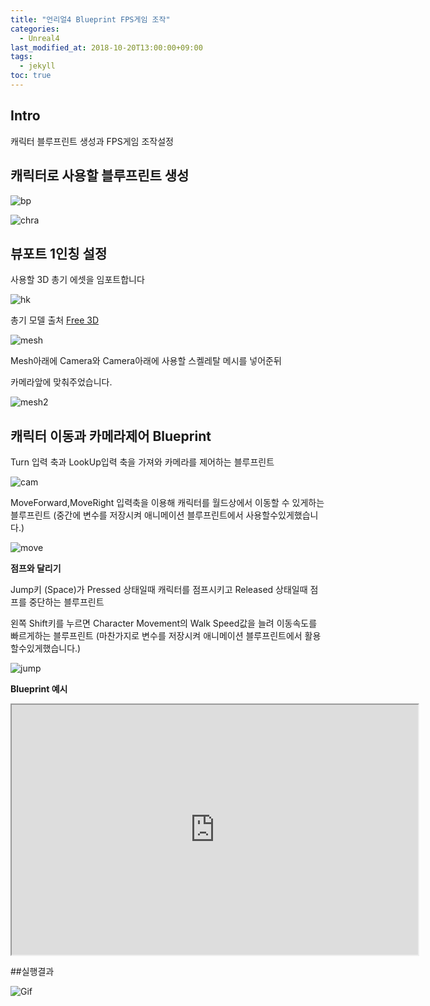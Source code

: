 ```yaml
---
title: "언리얼4 Blueprint FPS게임 조작"
categories: 
  - Unreal4
last_modified_at: 2018-10-20T13:00:00+09:00
tags: 
  - jekyll
toc: true
---
```


## Intro

캐릭터 블루프린트 생성과 FPS게임 조작설정

## 캐릭터로 사용할 블루프린트 생성

![bp](https://github.com/lesslate/blog/blob/master/assets/img/Unreal/blueprint.png?raw=true)

![chra](https://github.com/lesslate/blog/blob/master/assets/img/Unreal/bpcha.png?raw=true)

## 뷰포트 1인칭 설정

사용할 3D 총기 에셋을 임포트합니다

![hk](https://github.com/lesslate/blog/blob/master/assets/img/Unreal/hk416.png?raw=true)

총기 모델 출처
[Free 3D](https://free3d.com/3d-model/hk416-with-animation-37927.html)



![mesh](https://github.com/lesslate/blog/blob/master/assets/img/Unreal/unreal1.png?raw=true)

Mesh아래에 Camera와 Camera아래에 사용할 스켈레탈 메시를 넣어준뒤

카메라앞에 맞춰주었습니다.

![mesh2](https://github.com/lesslate/blog/blob/master/assets/img/Unreal/unreal2.png?raw=true)

## 캐릭터 이동과 카메라제어 Blueprint

Turn 입력 축과 LookUp입력 축을 가져와 카메라를 제어하는 블루프린트

![cam](https://github.com/lesslate/blog/blob/master/assets/img/Unreal/camera.png?raw=true)

MoveForward,MoveRight 입력축을 이용해 캐릭터를 월드상에서 이동할 수 있게하는 블루프린트
(중간에 변수를 저장시켜 애니메이션 블루프린트에서 사용할수있게했습니다.) 

![move](https://github.com/lesslate/blog/blob/master/assets/img/Unreal/Move.png?raw=true)

**점프와 달리기**

Jump키 (Space)가 Pressed 상태일때 캐릭터를 점프시키고 Released 상태일때 점프를 중단하는 블루프린트

왼쪽 Shift키를 누르면 Character Movement의 Walk Speed값을 늘려 이동속도를 빠르게하는 블루프린트
(마찬가지로 변수를 저장시켜 애니메이션 블루프린트에서 활용할수있게했습니다.)

![jump](https://github.com/lesslate/blog/blob/master/assets/img/Unreal/jumpsprint.png?raw=true)




**Blueprint 예시**

<iframe height="400" width="650" marginWidth="10" marginHeight="10" src="https://blueprintue.com/render/6nu6u376" scrolling="no"></iframe>



##실행결과

![Gif](https://github.com/lesslate/blog/blob/master/assets/img/Unreal/GIF.gif?raw=true)